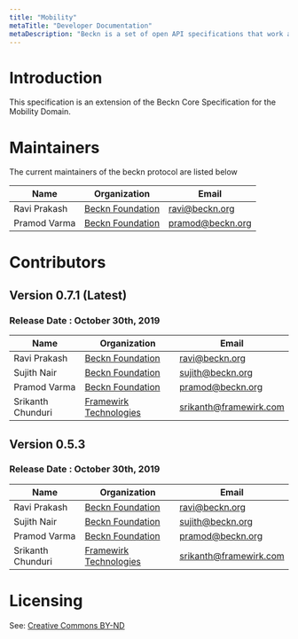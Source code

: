 ```yaml
---
title: "Mobility"
metaTitle: "Developer Documentation"
metaDescription: "Beckn is a set of open API specifications that work as an open protocol for integrated mobility."
---
```


# Introduction

This specification is an extension of the Beckn Core Specification for the Mobility Domain.

# Maintainers

The current maintainers of the beckn protocol are listed below

| Name                | Organization                                    | Email                  |
|---------------------|-------------------------------------------------|------------------------|
| Ravi Prakash        | [Beckn Foundation](https://beckn.org)           | ravi@beckn.org         |
| Pramod Varma        | [Beckn Foundation](https://beckn.org)           | pramod@beckn.org       |

# Contributors

## Version 0.7.1 (Latest)

### Release Date : October 30th, 2019

| Name                | Organization                                    | Email                  |
|---------------------|-------------------------------------------------|------------------------|
| Ravi Prakash        | [Beckn Foundation](https://beckn.org)           | ravi@beckn.org         |
| Sujith Nair         | [Beckn Foundation](https://beckn.org)           | sujith@beckn.org       |
| Pramod Varma        | [Beckn Foundation](https://beckn.org)           | pramod@beckn.org       |
| Srikanth Chunduri   | [Framewirk Technologies](https://framewirk.com) | srikanth@framewirk.com |

## Version 0.5.3

### Release Date : October 30th, 2019

| Name                | Organization                                    | Email                  |
|---------------------|-------------------------------------------------|------------------------|
| Ravi Prakash        | [Beckn Foundation](https://beckn.org)           | ravi@beckn.org         |
| Sujith Nair         | [Beckn Foundation](https://beckn.org)           | sujith@beckn.org       |
| Pramod Varma        | [Beckn Foundation](https://beckn.org)           | pramod@beckn.org       |
| Srikanth Chunduri   | [Framewirk Technologies](https://framewirk.com) | srikanth@framewirk.com |



# Licensing

See: [Creative Commons BY-ND](https://github.com/beckn/protocol-specifications/blob/master/LICENSE.md)